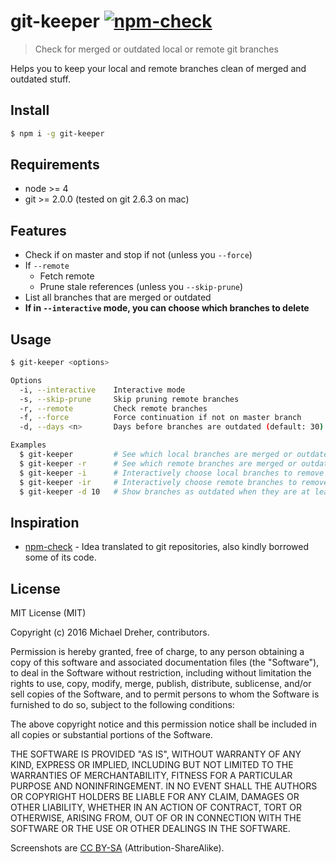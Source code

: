 # git-keeper [![npm-check](http://img.shields.io/npm/dm/git-keeper.svg)](https://www.npmjs.org/package/git-keeper)
> Check for merged or outdated local or remote git branches

Helps you to keep your local and remote branches clean of merged and outdated stuff.

## Install

```bash
$ npm i -g git-keeper
```

## Requirements

* node >= 4
* git >= 2.0.0 (tested on git 2.6.3 on mac)

## Features

* Check if on master and stop if not (unless you `--force`)
* If `--remote`
  * Fetch remote 
  * Prune stale references (unless you `--skip-prune`)
* List all branches that are merged or outdated 
* **If in `--interactive` mode, you can choose which branches to delete**

## Usage

```bash
$ git-keeper <options>

Options
  -i, --interactive    Interactive mode
  -s, --skip-prune     Skip pruning remote branches
  -r, --remote         Check remote branches
  -f, --force          Force continuation if not on master branch
  -d, --days <n>       Days before branches are outdated (default: 30)

Examples
  $ git-keeper         # See which local branches are merged or outdated
  $ git-keeper -r      # See which remote branches are merged or outdated
  $ git-keeper -i      # Interactively choose local branches to remove 
  $ git-keeper -ir     # Interactively choose remote branches to remove 
  $ git-keeper -d 10   # Show branches as outdated when they are at least 10 days old 
```

## Inspiration

* [npm-check](https://github.com/dylang/npm-check) - Idea translated to git repositories, also kindly borrowed some of its code.

## License
MIT License (MIT)

Copyright (c) 2016 Michael Dreher, contributors.

Permission is hereby granted, free of charge, to any person obtaining a copy of this software and associated documentation files (the "Software"), to deal in the Software without restriction, including without limitation the rights to use, copy, modify, merge, publish, distribute, sublicense, and/or sell copies of the Software, and to permit persons to whom the Software is furnished to do so, subject to the following conditions:

The above copyright notice and this permission notice shall be included in all copies or substantial portions of the Software.

THE SOFTWARE IS PROVIDED "AS IS", WITHOUT WARRANTY OF ANY KIND, EXPRESS OR IMPLIED, INCLUDING BUT NOT LIMITED TO THE WARRANTIES OF MERCHANTABILITY, FITNESS FOR A PARTICULAR PURPOSE AND NONINFRINGEMENT. IN NO EVENT SHALL THE AUTHORS OR COPYRIGHT HOLDERS BE LIABLE FOR ANY CLAIM, DAMAGES OR OTHER LIABILITY, WHETHER IN AN ACTION OF CONTRACT, TORT OR OTHERWISE, ARISING FROM, OUT OF OR IN CONNECTION WITH THE SOFTWARE OR THE USE OR OTHER DEALINGS IN THE SOFTWARE.

Screenshots are [CC BY-SA](http://creativecommons.org/licenses/by-sa/4.0/) (Attribution-ShareAlike).
